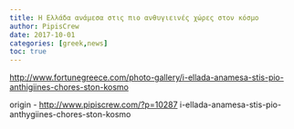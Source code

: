 ```yaml
---
title: Η Ελλάδα ανάμεσα στις πιο ανθυγιεινές χώρες στον κόσμο
author: PipisCrew
date: 2017-10-01
categories: [greek,news]
toc: true
---
```


http://www.fortunegreece.com/photo-gallery/i-ellada-anamesa-stis-pio-anthigiines-chores-ston-kosmo

origin - http://www.pipiscrew.com/?p=10287 i-ellada-anamesa-stis-pio-anthygiines-chores-ston-kosmo